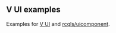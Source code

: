 ## V UI examples

Examples for [V UI](https://github.com/vlang/ui) and 
[rcqls/uicomponent](https://github.com/rcqls/uicomponent). 